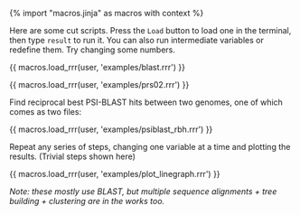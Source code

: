 {% import "macros.jinja" as macros with context %}

Here are some cut scripts. Press the `Load` button to load one in the terminal,
then type `result` to run it. You can also run intermediate variables or redefine them.
Try changing some numbers.

{{ macros.load_rrr(user, 'examples/blast.rrr') }}

{{ macros.load_rrr(user, 'examples/prs02.rrr') }}

Find reciprocal best PSI-BLAST hits between two genomes,
one of which comes as two files:

{{ macros.load_rrr(user, 'examples/psiblast_rbh.rrr') }}

Repeat any series of steps, changing one variable at a time and plotting the results.
(Trivial steps shown here)

{{ macros.load_rrr(user, 'examples/plot_linegraph.rrr') }}

_Note: these mostly use BLAST, but multiple sequence alignments +
tree building + clustering are in the works too._
